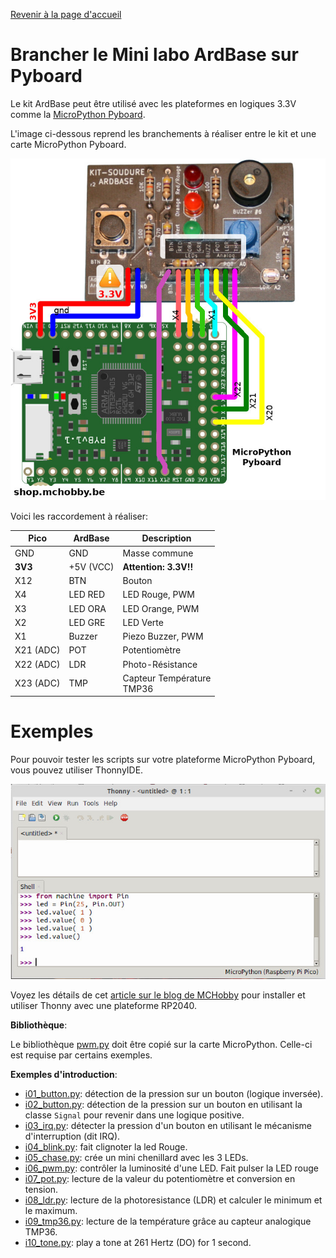 [Revenir à la page d'accueil](readme.md)

# Brancher le Mini labo ArdBase sur Pyboard
Le kit ArdBase peut être utilisé avec les plateformes en logiques 3.3V comme la [MicroPython Pyboard](https://shop.mchobby.be/product.php?id_product=570).


L'image ci-dessous reprend les branchements à réaliser entre le kit et une carte MicroPython Pyboard.

![Kit soudure ARDBase avec Pyboard](docs/_static/KIT-SOUDURE-ARDBASE-to-Pyboard.jpg)

Voici les raccordement à réaliser:

| Pico    | ArdBase   | Description                  |
|---------|-----------|------------------------------|
| GND     | GND       | Masse commune                |
| __3V3__ | +5V (VCC) | __Attention: 3.3V!!__        |
| X12     | BTN       | Bouton                       |
| X4      | LED RED   | LED Rouge, PWM               |
| X3      | LED ORA   | LED Orange, PWM              |
| X2      | LED GRE   | LED Verte                    |
| X1      | Buzzer    | Piezo Buzzer, PWM            |
| X21 (ADC) | POT       | Potentiomètre                |
| X22 (ADC) | LDR       | Photo-Résistance             |
| X23 (ADC) | TMP       | Capteur Température<br>TMP36 |

# Exemples

Pour pouvoir tester les scripts sur votre plateforme MicroPython Pyboard, vous pouvez utiliser ThonnyIDE.

![Thonny IDE avec Raspberry-Pico ou PYBStick-RP2040](docs/_static/thonny-ide.jpg)

Voyez les détails de cet [article sur le blog de MCHobby](https://arduino103.blogspot.com/2022/01/micromod-rp2040-pico-utiliser-thonny.html) pour installer et utiliser Thonny avec une plateforme RP2040.

__Bibliothèque__:

Le bibliothèque [pwm.py](https://github.com/mchobby/pyboard-driver/blob/master/UNO-R3/lib/pwm.py) doit être copié sur la carte MicroPython. Celle-ci est requise par certains exemples.


__Exemples d'introduction__:

* [i01_button.py](pyboard-micropython/i01_button.py): détection de la pression sur un bouton (logique inversée).
* [i02_button.py](pyboard-micropython/i02_button.py): détection de la pression sur un bouton en utilisant la classe `Signal` pour revenir dans une logique positive.
* [i03_irq.py](pyboard-micropython/i03_irq.py): détecter la pression d'un bouton en utilisant le mécanisme d'interruption (dit IRQ).
* [i04_blink.py](pyboard-micropython/i04_blink.py): fait clignoter la led Rouge.
* [i05_chase.py](pyboard-micropython/i05_chase.py): crée un mini chenillard avec les 3 LEDs.
* [i06_pwm.py](pyboard-micropython/i06_pwm.py): contrôler la luminosité d'une LED. Fait pulser la LED rouge
* [i07_pot.py](pyboard-micropython/i07_pot.py): lecture de la valeur du potentiomètre et conversion en tension.
* [i08_ldr.py](pyboard-micropython/i08_ldr.py): lecture de la photoresistance (LDR) et calculer le minimum et le maximum.
* [i09_tmp36.py](pyboard-micropython/i09_tmp36.py): lecture de la température grâce au capteur analogique TMP36.
* [i10_tone.py](pyboard-micropython/i10_tone.py): play a tone at 261 Hertz (DO) for 1 second.

